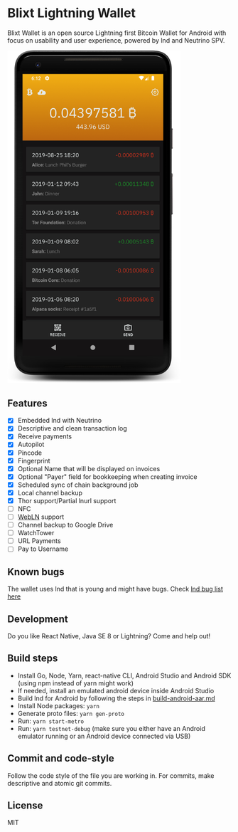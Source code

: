 # Blixt Lightning Wallet

Blixt Wallet is an open source Lightning first Bitcoin Wallet for Android with focus on usability and user experience,
powered by lnd and Neutrino SPV.

<p>
  <img alt="Blixt Lightning Wallet screenshot" src="blixt-wallet-screenshot.png" width="390" />
</p>

## Features

- [x] Embedded lnd with Neutrino
- [x] Descriptive and clean transaction log
- [x] Receive payments
- [x] Autopilot
- [x] Pincode
- [x] Fingerprint
- [x] Optional Name that will be displayed on invoices
- [x] Optional "Payer" field for bookkeeping when creating invoice
- [x] Scheduled sync of chain background job
- [x] Local channel backup
- [x] Thor support/Partial lnurl support
- [ ] NFC
- [ ] [WebLN](https://webln.dev/) support
- [ ] Channel backup to Google Drive
- [ ] WatchTower
- [ ] URL Payments
- [ ] Pay to Username

## Known bugs

The wallet uses lnd that is young and might have bugs. Check [lnd bug list here](https://github.com/lightninglabs/neutrino/issues?q=is%3Aissue+is%3Aopen+label%3Abug)

## Development

Do you like React Native, Java SE 8 or Lightning? Come and help out!

## Build steps

- Install Go, Node, Yarn, react-native CLI, Android Studio and Android SDK (using npm instead of yarn might work)
- If needed, install an emulated android device inside Android Studio
- Build lnd for Android by following the steps in [build-android-aar.md](build-android-aar.md)
- Install Node packages: `yarn`
- Generate proto files: `yarn gen-proto`
- Run: `yarn start-metro`
- Run: `yarn testnet-debug` (make sure you either have an Android emulator running or an Android device connected via USB)

## Commit and code-style

Follow the code style of the file you are working in.
For commits, make descriptive and atomic git commits.

## License

MIT
